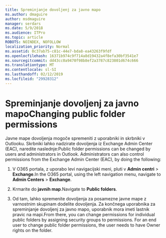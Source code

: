 ```yaml
---
title: Spreminjanje dovoljenj za javno mapo
ms.author: dmaguire
author: msdmaguire
manager: serdars
ms.date: 5/9/2018
ms.audience: ITPro
ms.topic: article
ROBOTS: NOINDEX, NOFOLLOW
localization_priority: Normal
ms.assetid: 0c37ab75-c81c-44e7-bda8-ea43263f9fdf
ms.openlocfilehash: 16371b974c9f714a8d19432a4f8efa30bf3541e7
ms.sourcegitcommit: dd43cc0a9470f98b8ef2a3787c823801d674c666
ms.translationtype: MT
ms.contentlocale: sl-SI
ms.lasthandoff: 02/12/2019
ms.locfileid: "29928312"
---
```

# <a name="changing-public-folder-permissions"></a><span data-ttu-id="08f9a-102">Spreminjanje dovoljenj za javno mapo</span><span class="sxs-lookup"><span data-stu-id="08f9a-102">Changing public folder permissions</span></span>

<span data-ttu-id="08f9a-p101">Javne mape dovoljenja mogoče spremeniti z uporabniki in skrbniki v Outlooku. Skrbniki lahko nadzirate dovoljenja iz Exchange Admin Center (EAC), naredite naslednje:</span><span class="sxs-lookup"><span data-stu-id="08f9a-p101">Public folder permissions can be changed by users and administrators in Outlook. Administrators can also control permissions from the Exchange Admin Center (EAC), by doing the following:</span></span>
  
1. <span data-ttu-id="08f9a-105">V O365 portala, z uporabo levi navigacijski meni, pluti v **Admin centri** \> **Exchange**.</span><span class="sxs-lookup"><span data-stu-id="08f9a-105">In the O365 portal, using the left navigation menu, navigate to **Admin Centers** \> **Exchange**.</span></span>
    
2. <span data-ttu-id="08f9a-106">Krmarite do **javnih map**.</span><span class="sxs-lookup"><span data-stu-id="08f9a-106">Navigate to **Public folders**.</span></span>
    
3. <span data-ttu-id="08f9a-p102">Od tam, lahko spremenite dovoljenja za posamezne javne mape z varnostnim skupinam dodelite dovoljenja. Za končnega uporabnika za spreminjanje dovoljenj za javno mapo, uporabnik mora imeti lastnik pravic na mapi.</span><span class="sxs-lookup"><span data-stu-id="08f9a-p102">From there, you can change permissions for individual public folders by assigning security groups to permissions. For an end user to change public folder permissions, the user needs to have Owner rights on the folder.</span></span>
    

